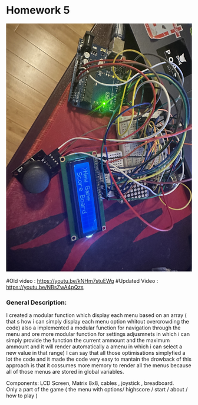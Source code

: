 # Homework 5


![Alt text](IMG_0104.JPG?raw=true "Circuit Board")

#Old video : https://youtu.be/kNHm7stuEWg
#Updated Video : https://youtu.be/NBsZwA4pQzs

### General Description: 

I created a modular function which display each menu based on an array ( that s how i can simply display each menu option whitout overcrowding the code) also a implemented a modular function for navigation through the menu and ore more modular function for settings adjusmnets in which i can simply provide the function the current ammount and the maximum ammount  and it will render automatically a amenu in which i can select a new value in that range) 
I can say that all those optimisations simplyfied a lot the code and it made the code very easy to mantain the drowback of this approach is that it cossumes more memory to render all the menus because all of those menus are stored in global variables.

Components: LCD Screen, Matrix 8x8, cables , joystick , breadboard.
<br>
Only a part of the game ( the menu with options/ highscore / start / about / how to play )
